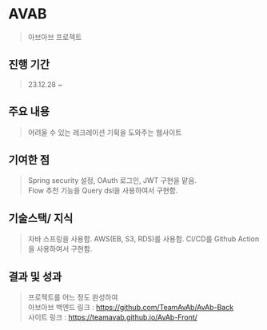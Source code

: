 # AVAB
> 아브아브 프로젝트

## 진행 기간
> 23.12.28 ~ 

## 주요 내용
> 어려울 수 있는 레크레이션 기획을 도와주는 웹사이트

## 기여한 점
> Spring security 설정, OAuth 로그인, JWT 구현을 맡음. <br/>
> Flow 추천 기능을 Query dsl을 사용하여서 구현함. <br/>

## 기술스택/ 지식
> 자바 스프링을 사용함.
> AWS(EB, S3, RDS)를 사용함.
> CI/CD를 Github Action을 사용하여서 구현함.

## 결과 및 성과
> 프로젝트를 어느 정도 완성하여  <br/>
> 아브아브 백엔드 링크 : https://github.com/TeamAvAb/AvAb-Back <br/>
> 사이트 링크 : https://teamavab.github.io/AvAb-Front/
